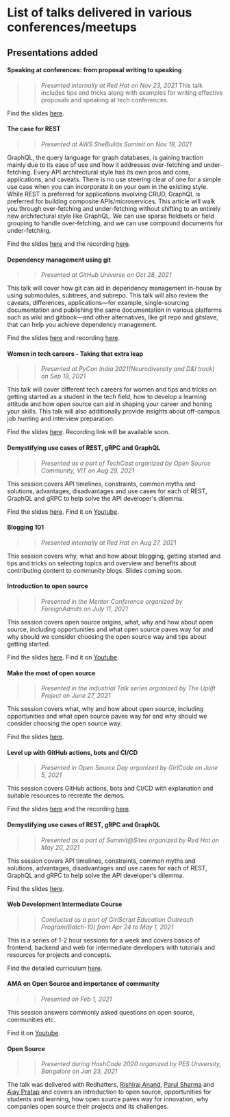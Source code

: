 # List of talks delivered in various conferences/meetups

## Presentations added

#### Speaking at conferences: from proposal writing to speaking
>> *Presented internally at Red Hat on Nov 23, 2021*
This talk includes tips and tricks along with examples for writing effective proposals and speaking at tech conferences.

Find the slides [here](2021/Speaking_conferences_proposalwriting.pdf).

#### The case for REST
>> *Presented at AWS SheBuilds Summit on Nov 19, 2021*

GraphQL, the query language for graph databases, is gaining traction mainly due to its ease of use and how it addresses over-fetching and under-fetching. Every API architectural style has its own pros and cons, applications, and caveats. There is no use steering clear of one for a simple use case when you can incorporate it on your own in the existing style. While REST is preferred for applications involving CRUD, GraphQL is preferred for building composite APIs/microservices. This article will walk you through over-fetching and under-fetching without shifting to an entirely new architectural style like GraphQL. We can use sparse fieldsets or field grouping to handle over-fetching, and we can use compound documents for under-fetching.

Find the slides [here](2021/CaseforREST.pdf) and the recording [here](https://www.twitch.tv/videos/1209422721?t=502m26s).

#### Dependency management using git
>> *Presented at GitHub Universe on Oct 28, 2021*

This talk will cover how git can aid in dependency management in-house by using submodules, subtrees, and subrepo. This talk will also review the caveats, differences, applications—for example, single-sourcing documentation and publishing the same documentation in various platforms such as wiki and gitbook—and other alternatives, like git repo and gitslave, that can help you achieve dependency management. 

Find the slides [here](2021/DependencyManagementUsingGit.pdf) and recording [here](https://githubuniverse.com/content-library/dependency-management-using-git/).

#### Women in tech careers - Taking that extra leap
>> *Presented at PyCon India 2021(Neurodiversity and D&I track) on Sep 19, 2021*

This talk will cover different tech careers for women and tips and tricks on getting started as a student in the tech field, how to develop a learning attitude and how open source can aid in shaping your career and honing your skills. This talk will also additionally provide insights about off-campus job hunting and interview preparation. 

Find the slides [here](2021/Women-tech-careers-extra-leap.pdf). Recording link will be available soon.

#### Demystifying use cases of REST, gRPC and GraphQL 
>> *Presented as a part of TechCast organized by Open Source Community, VIT on Aug 29, 2021*

This session covers API timelines, constraints, common myths and solutions, advantages, disadvantages and use cases for each of REST, GraphQL and gRPC to help solve the API developer's dilemma. 

Find the slides [here](2021/Demystifying-use-cases-REST-gRPC-GraphQL.pdf). Find it on [Youtube](https://www.youtube.com/watch?v=kvMUNlqp44s).

#### Blogging 101 
>> *Presented internally at Red Hat on Aug 27, 2021*

This session covers why, what and how about blogging, getting started and tips and tricks on selecting topics and overview and benefits about contributing content to community blogs. Slides coming soon.

#### Introduction to open source
>> *Presented in the Mentor Conference organized by ForeignAdmits on July 11, 2021*

This session covers open source origins, what, why and how about open source, including opportunities and what open source paves way for and why should we consider choosing the open source way and tips about getting started. 

Find the slides [here](2021/Make-most-open-source-foreignadmits.pdf). Find it on [Youtube](https://www.youtube.com/watch?v=qhF8wGET3E4).

#### Make the most of open source
>> *Presented in the Industrial Talk series organized by The Uplift Project on June 27, 2021*

This session covers what, why and how about open source, including opportunities and what open source paves way for and why should we consider choosing the open source way. 

Find the slides [here](2021/Make-the-most-of-open-source.pdf).
#### Level up with GitHub actions, bots and CI/CD
>> *Presented in Open Source Day organized by GirlCode on June 5, 2021*

This session covers GitHub actions, bots and CI/CD with explanation and suitable resources to recreate the demos. 

Find the slides [here](2021/Level-up-with-GitHub-actions-bots-CI-CD.pdf) and the recording [here](https://www.girl-code.co.uk/community/events/open-source-day-event-recording).
#### Demystifying use cases of REST, gRPC and GraphQL 
>> *Presented as a part of Summit@Sites organized by Red Hat on May 20, 2021*

This session covers API timelines, constraints, common myths and solutions, advantages, disadvantages and use cases for each of REST, GraphQL and gRPC to help solve the API developer's dilemma. 

Find the slides [here](2021/Demystifying-use-cases-REST-gRPC-GraphQL.pdf).
#### Web Development Intermediate Course 
>> *Conducted as a part of GirlScript Education Outreach Program(Batch-10) from Apr 24 to May 1, 2021*

This is a series of 1-2 hour sessions for a week and covers basics of frontend, backend and web for intermediate developers with tutorials and resources for projects and concepts. 

Find the detailed curriculum [here](2021/GS-Web-Dev-Intermediate/Curriculum.md).
#### AMA on Open Source and importance of community
>> *Presented on Feb 1, 2021*

This session answers commonly asked questions on open source, communities etc.

Find it on [Youtube](https://www.youtube.com/watch?v=valG8ymU_R0).

#### Open Source  
>> *Presented during HashCode 2020 organized by PES University, Bangalore on Jan 23, 2021*

The talk was delivered with Redhatters, [Rishiraj Anand](https://github.com/RishiRajAnand), [Parul Sharma](https://www.linkedin.com/in/parul-sharma-22076445/?originalSubdomain=in) and [Ajay Pratap](https://github.com/ajaypratap003) and covers an introduction to open source, opportunities for students and learning, how open source paves way for innovation, why companies open source their projects and its challenges.
